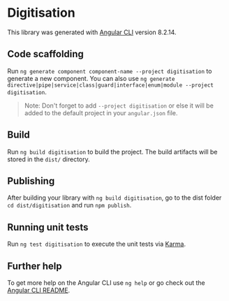 # Digitisation

This library was generated with [Angular CLI](https://github.com/angular/angular-cli) version 8.2.14.

## Code scaffolding

Run `ng generate component component-name --project digitisation` to generate a new component. You can also use `ng generate directive|pipe|service|class|guard|interface|enum|module --project digitisation`.
> Note: Don't forget to add `--project digitisation` or else it will be added to the default project in your `angular.json` file. 

## Build

Run `ng build digitisation` to build the project. The build artifacts will be stored in the `dist/` directory.

## Publishing

After building your library with `ng build digitisation`, go to the dist folder `cd dist/digitisation` and run `npm publish`.

## Running unit tests

Run `ng test digitisation` to execute the unit tests via [Karma](https://karma-runner.github.io).

## Further help

To get more help on the Angular CLI use `ng help` or go check out the [Angular CLI README](https://github.com/angular/angular-cli/blob/master/README.md).
